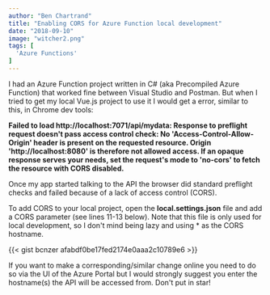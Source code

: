 ```yaml
---
author: "Ben Chartrand"
title: "Enabling CORS for Azure Function local development"
date: "2018-09-10"
image: "witcher2.png"
tags: [
  'Azure Functions'
]
---
```


I had an Azure Function project written in C# (aka Precompiled Azure Function) that worked fine between Visual Studio and Postman. But when I tried to get my local Vue.js project to use it I would get a error, similar to this, in Chrome dev tools:

**Failed to load http://localhost:7071/api/mydata: Response to preflight request doesn't pass access control check: No 'Access-Control-Allow-Origin' header is present on the requested resource. Origin 'http://localhost:8080' is therefore not allowed access. If an opaque response serves your needs, set the request's mode to 'no-cors' to fetch the resource with CORS disabled.**

Once my app started talking to the API the browser did standard preflight checks and failed because of a lack of access control (CORS).

To add CORS to your local project, open the **local.settings.json** file and add a CORS parameter (see lines 11-13 below). Note that this file is only used for local development, so I don't mind being lazy and using \* as the CORS hostname.

{{< gist bcnzer afabdf0be17fed2174e0aaa2c10789e6 >}}

If you want to make a corresponding/similar change online you need to do so via the UI of the Azure Portal but I would strongly suggest you enter the hostname(s) the API will be accessed from. Don't put in star!
